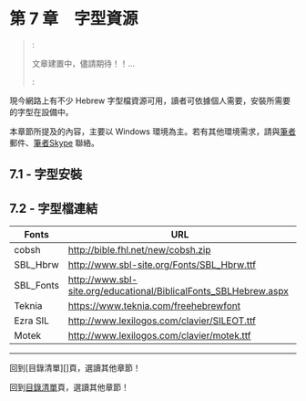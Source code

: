 # 第 7 章　字型資源

> :
>  
> 文章建置中，儘請期待！！...
> 
> :


現今網路上有不少 Hebrew 字型檔資源可用，讀者可依據個人需要，安裝所需要的字型在設備中。

本章節所提及的內容，主要以 Windows 環境為主。若有其他環境需求，請與[筆者][]郵件、[筆者Skype][] 聯絡。

## 7.1 - 字型安裝


## 7.2 - 字型檔連結

Fonts      | URL
-----------| ------------
cobsh      | http://bible.fhl.net/new/cobsh.zip
SBL_Hbrw   | http://www.sbl-site.org/Fonts/SBL_Hbrw.ttf
SBL_Fonts  | http://www.sbl-site.org/educational/BiblicalFonts_SBLHebrew.aspx
Teknia     | https://www.teknia.com/freehebrewfont
Ezra SIL   | http://www.lexilogos.com/clavier/SILEOT.ttf
Motek      | http://www.lexilogos.com/clavier/motek.ttf



---
回到[目錄清單][]頁，選讀其他章節！

回到[目錄清單](../README.md)頁，選讀其他章節！





[筆者]:       mailto://pertonchang@gmail.com
[筆者Skype]:  skype://pertonchang